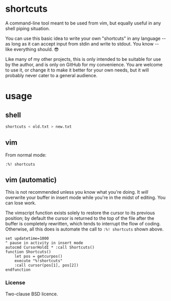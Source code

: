# shortcuts

A command-line tool meant to be used from vim, but equally useful in any shell piping situation.

You can use this basic idea to write your own "shortcuts" in any language -- as long as it can accept input from stdin and write to stdout. You know -- like everything should. :sunglasses:

Like many of my other projects, this is only intended to be suitable for use by the author, and is only on GitHub for my convenience. You are welcome to use it, or change it to make it better for your own needs, but it will probably never cater to a general audience.

# usage

## shell

```bash
shortcuts < old.txt > new.txt
```

## vim 

From normal mode:

`:%! shortcuts`

## vim (automatic)

This is not recommended unless you know what you're doing. It _will_ overwrite your buffer in insert mode while you're in the midst of editing. You can lose work.

The vimscript function exists solely to restore the cursor to its previous position; by default the cursor is returned to the top of the file after the buffer is completely rewritten, which tends to interrupt the flow of coding. Otherwise, all this does is automate the call to `:%! shortcuts` shown above.

```vim
set updatetime=1000 
" pause in activity in insert mode
autocmd CursorHoldI * :call Shortcuts()
function Shortcuts()
    let pos = getcurpos()
    execute "%!shortcuts"
    :call cursor(pos[1], pos[2]) 
endfunction
```

### License

Two-clause BSD licence.
